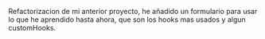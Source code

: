 Refactorizacion de mi anterior proyecto, he añadido un formulario para usar lo que he aprendido hasta ahora, que son los hooks mas usados y algun customHooks.